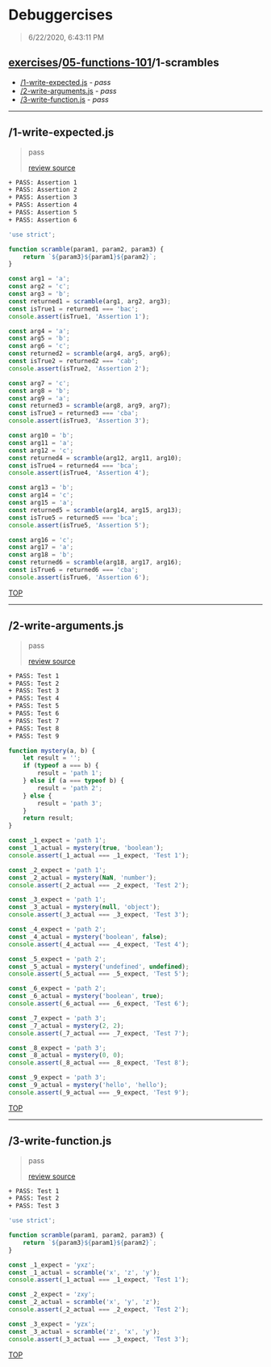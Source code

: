 # Debuggercises 

> 6/22/2020, 6:43:11 PM 

## [exercises](../../README.md)/[05-functions-101](../README.md)/1-scrambles 

- [/1-write-expected.js](#1-write-expectedjs) - _pass_ 
- [/2-write-arguments.js](#2-write-argumentsjs) - _pass_ 
- [/3-write-function.js](#3-write-functionjs) - _pass_ 
---

## /1-write-expected.js 

> pass 
>
> [review source](../../../exercises/05-functions-101/1-scrambles/1-write-expected.js)

```txt
+ PASS: Assertion 1
+ PASS: Assertion 2
+ PASS: Assertion 3
+ PASS: Assertion 4
+ PASS: Assertion 5
+ PASS: Assertion 6
```

```js
'use strict';

function scramble(param1, param2, param3) {
	return `${param3}${param1}${param2}`;
}

const arg1 = 'a';
const arg2 = 'c';
const arg3 = 'b';
const returned1 = scramble(arg1, arg2, arg3);
const isTrue1 = returned1 === 'bac';
console.assert(isTrue1, 'Assertion 1');

const arg4 = 'a';
const arg5 = 'b';
const arg6 = 'c';
const returned2 = scramble(arg4, arg5, arg6);
const isTrue2 = returned2 === 'cab';
console.assert(isTrue2, 'Assertion 2');

const arg7 = 'c';
const arg8 = 'b';
const arg9 = 'a';
const returned3 = scramble(arg8, arg9, arg7);
const isTrue3 = returned3 === 'cba';
console.assert(isTrue3, 'Assertion 3');

const arg10 = 'b';
const arg11 = 'a';
const arg12 = 'c';
const returned4 = scramble(arg12, arg11, arg10);
const isTrue4 = returned4 === 'bca';
console.assert(isTrue4, 'Assertion 4');

const arg13 = 'b';
const arg14 = 'c';
const arg15 = 'a';
const returned5 = scramble(arg14, arg15, arg13);
const isTrue5 = returned5 === 'bca';
console.assert(isTrue5, 'Assertion 5');

const arg16 = 'c';
const arg17 = 'a';
const arg18 = 'b';
const returned6 = scramble(arg18, arg17, arg16);
const isTrue6 = returned6 === 'cba';
console.assert(isTrue6, 'Assertion 6');

```

[TOP](#debuggercises)

---

## /2-write-arguments.js 

> pass 
>
> [review source](../../../exercises/05-functions-101/1-scrambles/2-write-arguments.js)

```txt
+ PASS: Test 1
+ PASS: Test 2
+ PASS: Test 3
+ PASS: Test 4
+ PASS: Test 5
+ PASS: Test 6
+ PASS: Test 7
+ PASS: Test 8
+ PASS: Test 9
```

```js
function mystery(a, b) {
	let result = '';
	if (typeof a === b) {
		result = 'path 1';
	} else if (a === typeof b) {
		result = 'path 2';
	} else {
		result = 'path 3';
	}
	return result;
}

const _1_expect = 'path 1';
const _1_actual = mystery(true, 'boolean');
console.assert(_1_actual === _1_expect, 'Test 1');

const _2_expect = 'path 1';
const _2_actual = mystery(NaN, 'number');
console.assert(_2_actual === _2_expect, 'Test 2');

const _3_expect = 'path 1';
const _3_actual = mystery(null, 'object');
console.assert(_3_actual === _3_expect, 'Test 3');

const _4_expect = 'path 2';
const _4_actual = mystery('boolean', false);
console.assert(_4_actual === _4_expect, 'Test 4');

const _5_expect = 'path 2';
const _5_actual = mystery('undefined', undefined);
console.assert(_5_actual === _5_expect, 'Test 5');

const _6_expect = 'path 2';
const _6_actual = mystery('boolean', true);
console.assert(_6_actual === _6_expect, 'Test 6');

const _7_expect = 'path 3';
const _7_actual = mystery(2, 2);
console.assert(_7_actual === _7_expect, 'Test 7');

const _8_expect = 'path 3';
const _8_actual = mystery(0, 0);
console.assert(_8_actual === _8_expect, 'Test 8');

const _9_expect = 'path 3';
const _9_actual = mystery('hello', 'hello');
console.assert(_9_actual === _9_expect, 'Test 9');

```

[TOP](#debuggercises)

---

## /3-write-function.js 

> pass 
>
> [review source](../../../exercises/05-functions-101/1-scrambles/3-write-function.js)

```txt
+ PASS: Test 1
+ PASS: Test 2
+ PASS: Test 3
```

```js
'use strict';

function scramble(param1, param2, param3) {
	return `${param3}${param1}${param2}`;
}

const _1_expect = 'yxz';
const _1_actual = scramble('x', 'z', 'y');
console.assert(_1_actual === _1_expect, 'Test 1');

const _2_expect = 'zxy';
const _2_actual = scramble('x', 'y', 'z');
console.assert(_2_actual === _2_expect, 'Test 2');

const _3_expect = 'yzx';
const _3_actual = scramble('z', 'x', 'y');
console.assert(_3_actual === _3_expect, 'Test 3');

```

[TOP](#debuggercises)

